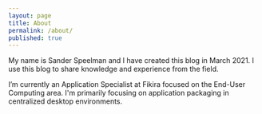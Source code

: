 ```yaml
---
layout: page
title: About
permalink: /about/
published: true
---
```


My name is Sander Speelman and I have created this blog in March 2021. I use this blog to share knowledge and experience from the field.

I’m currently an Application Specialist at Fikira focused on the End-User Computing area. I'm primarily focusing on application packaging in centralized desktop environments. 